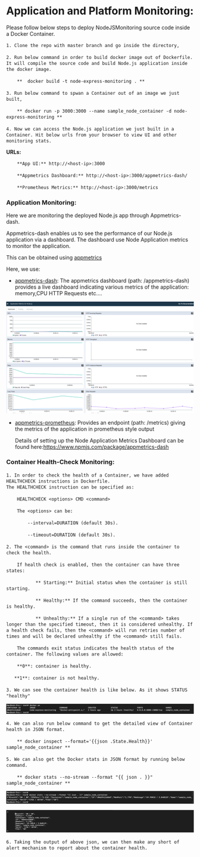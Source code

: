 # Application and Platform Monitoring:

Please follow below steps to deploy NodeJSMonitoring source code inside a Docker Container.

    1. Clone the repo with master branch and go inside the directory,

    2. Run below command in order to build docker image out of Dockerfile. It will compile the source code and build Node.js application inside the docker image.

        **  docker build -t node-express-monitoring . **
    
    3. Run below command to spwan a Container out of an image we just built,
        
        ** docker run -p 3000:3000 --name sample_node_container -d node-express-monitoring **
    
    4. Now we can access the Node.js application we just built in a Container. Hit below urls from your browser to view UI and other monitoring stats.

**URLs:**

        **App UI:** http://<host-ip>:3000

        **Appmetrics Dashboard:** http://<host-ip>:3000/appmetrics-dash/

        **Prometheus Metrics:** http://<host-ip>:3000/metrics


### Application Monitoring:

Here we are monitoring the deployed Node.js app through Appmetrics-dash.

 Appmetrics-dash enables us to see the performance of our Node.js application via a dashboard. The dashboard use Node Application metrics to monitor the application.

 This can be obtained using [appmetrics](https://github.com/RuntimeTools/appmetrics)

Here, we use:

* [appmetrics-dash](https://www.npmjs.com/package/appmetrics-dash): The appmetrics dashboard (path: <host>/appmetrics-dash) provides a live dashboard indicating various metrics of the application: memory,CPU HTTP Requests etc....

 ![alt text](/images/AppMetrics.png)


* [appmetrics-prometheus](https://www.npmjs.com/package/appmetrics-prometheus): Provides an endpoint (path: <host>/metrics) giving the metrics of the application in prometheus style output


    Details of setting up the Node Application Metrics Dashboard can be found here:https://www.npmjs.com/package/appmetrics-dash

### Container Health-Check Monitoring:

    1. In order to check the health of a Container, we have added HEALTHCHECK instructions in Dockerfile.
    The HEALTHCHECK instruction can be specified as:

        HEALTHCHECK <options> CMD <command>

        The <options> can be:

            --interval=DURATION (default 30s).

            --timeout=DURATION (default 30s).
    
    2. The <command> is the command that runs inside the container to check the health.

        If health check is enabled, then the container can have three states:

               ** Starting:** Initial status when the container is still starting.

               ** Healthy:** If the command succeeds, then the container is healthy.

               ** Unhealthy:** If a single run of the <command> takes longer than the specified timeout, then it is considered unhealthy. If a health check fails, then the <command> will run retries number of times and will be declared unhealthy if the <command> still fails.

        The commands exit status indicates the health status of the container. The following values are allowed:

        **0**: container is healthy.

       **1**: container is not healthy.

    3. We can see the container health is like below. As it shows STATUS "healthy"

![alt text](/images/docker_ps.png)


    4. We can also run below command to get the detailed view of Container health in JSON format.

        ** docker inspect --format='{{json .State.Health}}' sample_node_container **

    5. We can also get the Docker stats in JSON format by running below command.

        ** docker stats --no-stream --format "{{ json . }}" sample_node_container **
    
![alt text](/images/docker_stats1.png)

![alt text](/images/docker_stats2.png)

    6. Taking the output of above json, we can then make any short of alert mechanism to report about the container health.
